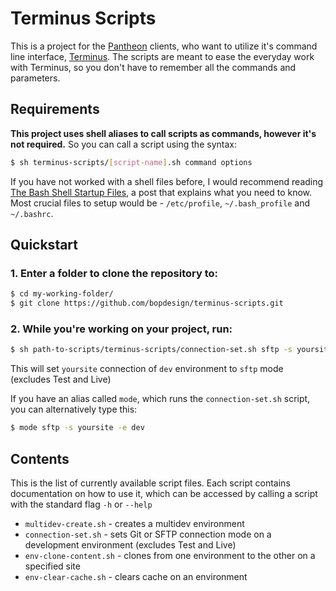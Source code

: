 # Terminus Scripts

This is a project for the [Pantheon](https://pantheon.io/) clients, who want to utilize it's command line interface, [Terminus](https://pantheon.io/docs/terminus/).
The scripts are meant to ease the everyday work with Terminus, so you don't have to remember all the commands and parameters.

## Requirements

**This project uses shell aliases to call scripts as commands, however it's not required.** So you can call a script using the syntax:
```bash
$ sh terminus-scripts/[script-name].sh command options
```

If you have not worked with a shell files before, I would recommend reading [The Bash Shell Startup Files](http://www.linuxfromscratch.org/blfs/view/7.6/postlfs/profile.html), a post that explains what you need to know.
Most crucial files to setup would be - `/etc/profile`, `~/.bash_profile` and `~/.bashrc`.

## Quickstart

### 1. Enter a folder to clone the repository to:
```bash
$ cd my-working-folder/
$ git clone https://github.com/bopdesign/terminus-scripts.git
```

### 2. While you're working on your project, run:
```bash
$ sh path-to-scripts/terminus-scripts/connection-set.sh sftp -s yoursite -e dev
```
This will set `yoursite` connection of `dev` environment to `sftp` mode (excludes Test and Live)

If you have an alias called `mode`, which runs the `connection-set.sh` script, you can alternatively type this:
```bash
$ mode sftp -s yoursite -e dev
```

## Contents
This is the list of currently available script files.
Each script contains documentation on how to use it, which can be accessed by calling a script with the standard flag `-h` or `--help`

* `multidev-create.sh` - creates a multidev environment
* `connection-set.sh` - sets Git or SFTP connection mode on a development environment (excludes Test and Live)
* `env-clone-content.sh` - clones from one environment to the other on a specified site
* `env-clear-cache.sh` - clears cache on an environment